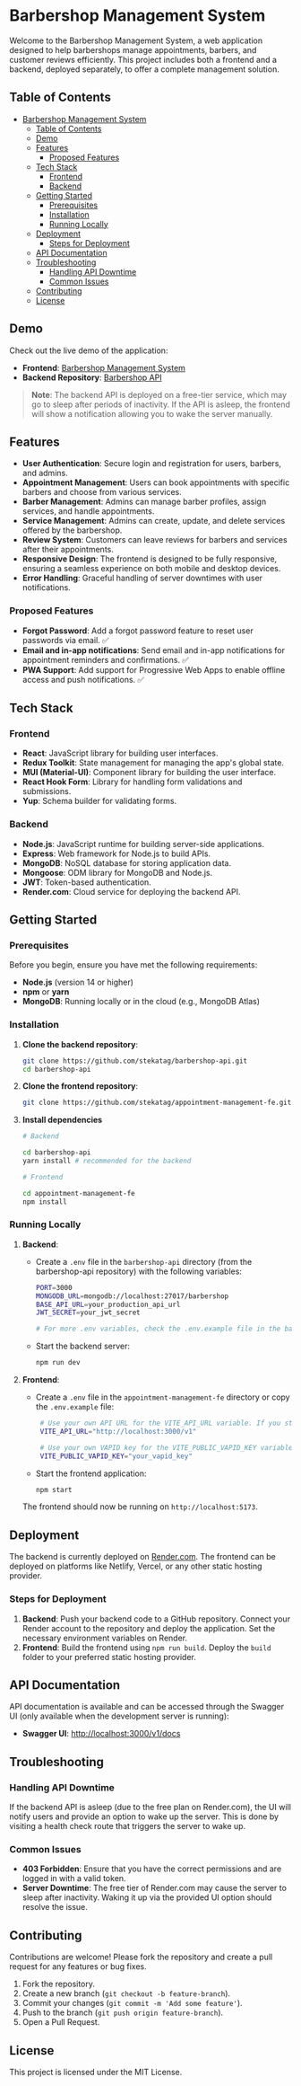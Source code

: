 # Barbershop Management System

Welcome to the Barbershop Management System, a web application designed to help barbershops manage appointments, barbers, and customer reviews efficiently. This project includes both a frontend and a backend, deployed separately, to offer a complete management solution.

## Table of Contents

- [Barbershop Management System](#barbershop-management-system)
  - [Table of Contents](#table-of-contents)
  - [Demo](#demo)
  - [Features](#features)
    - [Proposed Features](#proposed-features)
  - [Tech Stack](#tech-stack)
    - [Frontend](#frontend)
    - [Backend](#backend)
  - [Getting Started](#getting-started)
    - [Prerequisites](#prerequisites)
    - [Installation](#installation)
    - [Running Locally](#running-locally)
  - [Deployment](#deployment)
    - [Steps for Deployment](#steps-for-deployment)
  - [API Documentation](#api-documentation)
  - [Troubleshooting](#troubleshooting)
    - [Handling API Downtime](#handling-api-downtime)
    - [Common Issues](#common-issues)
  - [Contributing](#contributing)
  - [License](#license)

## Demo

Check out the live demo of the application:

- **Frontend**: [Barbershop Management System](https://appointment-management-fe.vercel.app/)
- **Backend Repository**: [Barbershop API](https://github.com/stekatag/barbershop-api)

> **Note**: The backend API is deployed on a free-tier service, which may go to sleep after periods of inactivity. If the API is asleep, the frontend will show a notification allowing you to wake the server manually.

## Features

- **User Authentication**: Secure login and registration for users, barbers, and admins.
- **Appointment Management**: Users can book appointments with specific barbers and choose from various services.
- **Barber Management**: Admins can manage barber profiles, assign services, and handle appointments.
- **Service Management**: Admins can create, update, and delete services offered by the barbershop.
- **Review System**: Customers can leave reviews for barbers and services after their appointments.
- **Responsive Design**: The frontend is designed to be fully responsive, ensuring a seamless experience on both mobile and desktop devices.
- **Error Handling**: Graceful handling of server downtimes with user notifications.

### Proposed Features

- **Forgot Password**: Add a forgot password feature to reset user passwords via email. ✅
- **Email and in-app notifications**: Send email and in-app notifications for appointment reminders and confirmations. ✅
- **PWA Support**: Add support for Progressive Web Apps to enable offline access and push notifications. ✅

## Tech Stack

### Frontend

- **React**: JavaScript library for building user interfaces.
- **Redux Toolkit**: State management for managing the app's global state.
- **MUI (Material-UI)**: Component library for building the user interface.
- **React Hook Form**: Library for handling form validations and submissions.
- **Yup**: Schema builder for validating forms.

### Backend

- **Node.js**: JavaScript runtime for building server-side applications.
- **Express**: Web framework for Node.js to build APIs.
- **MongoDB**: NoSQL database for storing application data.
- **Mongoose**: ODM library for MongoDB and Node.js.
- **JWT**: Token-based authentication.
- **Render.com**: Cloud service for deploying the backend API.

## Getting Started

### Prerequisites

Before you begin, ensure you have met the following requirements:

- **Node.js** (version 14 or higher)
- **npm** or **yarn**
- **MongoDB**: Running locally or in the cloud (e.g., MongoDB Atlas)

### Installation

1. **Clone the backend repository**:

   ```bash
   git clone https://github.com/stekatag/barbershop-api.git
   cd barbershop-api
   ```

2. **Clone the frontend repository**:

   ```bash
   git clone https://github.com/stekatag/appointment-management-fe.git
   ```

3. **Install dependencies**

   ```bash
   # Backend

   cd barbershop-api
   yarn install # recommended for the backend

   # Frontend

   cd appointment-management-fe
   npm install
   ```

### Running Locally

1. **Backend**:

   - Create a `.env` file in the `barbershop-api` directory (from the barbershop-api repository) with the following variables:

     ```bash
     PORT=3000
     MONGODB_URL=mongodb://localhost:27017/barbershop
     BASE_API_URL=your_production_api_url
     JWT_SECRET=your_jwt_secret

     # For more .env variables, check the .env.example file in the backend repository.
     ```

   - Start the backend server:

     ```bash
     npm run dev
     ```

2. **Frontend**:

   - Create a `.env` file in the `appointment-management-fe` directory or copy the `.env.example` file:

     ```bash
      # Use your own API URL for the VITE_API_URL variable. If you started the barbershop API locally, you can use the second line. If you deployed the API to another service, replace the URL with the correct one.
      VITE_API_URL="http://localhost:3000/v1"

      # Use your own VAPID key for the VITE_PUBLIC_VAPID_KEY variable. You can generate a new key pair using the web-push-libs library. The key pair is used to send push notifications to the client. You can use the following command to generate a new key pair:
      VITE_PUBLIC_VAPID_KEY="your_vapid_key"
     ```

   - Start the frontend application:

     ```bash
     npm start
     ```

   The frontend should now be running on `http://localhost:5173`.

## Deployment

The backend is currently deployed on [Render.com](https://render.com). The frontend can be deployed on platforms like Netlify, Vercel, or any other static hosting provider.

### Steps for Deployment

1. **Backend**: Push your backend code to a GitHub repository. Connect your Render account to the repository and deploy the application. Set the necessary environment variables on Render.
2. **Frontend**: Build the frontend using `npm run build`. Deploy the `build` folder to your preferred static hosting provider.

## API Documentation

API documentation is available and can be accessed through the Swagger UI (only available when the development server is running):

- **Swagger UI**: [http://localhost:3000/v1/docs](http://localhost:3000/v1/docs)

## Troubleshooting

### Handling API Downtime

If the backend API is asleep (due to the free plan on Render.com), the UI will notify users and provide an option to wake up the server. This is done by visiting a health check route that triggers the server to wake up.

### Common Issues

- **403 Forbidden**: Ensure that you have the correct permissions and are logged in with a valid token.
- **Server Downtime**: The free tier of Render.com may cause the server to sleep after inactivity. Waking it up via the provided UI option should resolve the issue.

## Contributing

Contributions are welcome! Please fork the repository and create a pull request for any features or bug fixes.

1. Fork the repository.
2. Create a new branch (`git checkout -b feature-branch`).
3. Commit your changes (`git commit -m 'Add some feature'`).
4. Push to the branch (`git push origin feature-branch`).
5. Open a Pull Request.

## License

This project is licensed under the MIT License.
